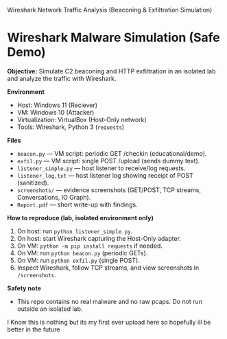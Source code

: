 Wireshark Network Traffic Analysis (Beaconing & Exfiltration Simulation)

# Wireshark Malware Simulation (Safe Demo)

**Objective:** Simulate C2 beaconing and HTTP exfiltration in an isolated lab and analyze the traffic with Wireshark.

**Environment**
- Host: Windows 11 (Reciever)
- VM: Windows 10 (Attacker)
- Virtualization: VirtualBox (Host-Only network)
- Tools: Wireshark, Python 3 (`requests`)

**Files**
- `beacon.py` — VM script: periodic GET /checkin (educational/demo).
- `exfil.py` — VM script: single POST /upload (sends dummy text).
- `listener_simple.py` — host listener to receive/log requests.
- `listener_log.txt` — host listener log showing receipt of POST (sanitized).
- `screenshots/` — evidence screenshots (GET/POST, TCP streams, Conversations, IO Graph).
- `Report.pdf` — short write-up with findings.

**How to reproduce (lab, isolated environment only)**
1. On host: run `python listener_simple.py`.  
2. On host: start Wireshark capturing the Host-Only adapter.  
3. On VM: `python -m pip install requests` if needed.  
4. On VM: run `python beacon.py` (periodic GETs).  
5. On VM: run `python exfil.py` (single POST).  
6. Inspect Wireshark, follow TCP streams, and view screenshots in `/screenshots`.

**Safety note**
- This repo contains no real malware and no raw pcaps. Do not run outside an isolated lab.

I Know this is nothing but its my first ever upload here so hopefully ill be better in the future


